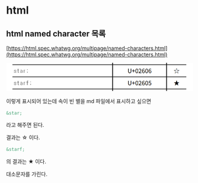 # html

## html named character 목록

[https://html.spec.whatwg.org/multipage/named-characters.html](https://html.spec.whatwg.org/multipage/named-characters.html)


![](img/20250610113031.png)

이렇게 표시되어 있는데 속이 빈 별을 md 파일에서 표시하고 싶으면

```md
&star;
```

라고 해주면 된다.

결과는 &star; 이다.

```md
&starf;
```
의 결과는 &starf; 이다.

대소문자를 가린다.

